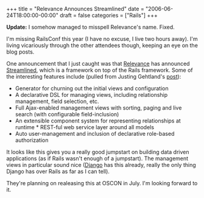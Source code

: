 +++
title = "Relevance Announces Streamlined"
date = "2006-06-24T18:00:00-00:00"
draft = false
categories = ["Rails"]
+++

**Update:** I somehow managed to misspell Relevance's name. Fixed.

I'm missing RailsConf this year (I have no excuse, I live two hours
away). I'm living vicariously through the other attendees though,
keeping an eye on the blog posts.

One announcement that I just caught was that
[Relevance](http://www.relevancellc.com/) has announced
[Streamlined](http://streamlined.relevancellc.com/), which is a
framework on top of the Rails framework. Some of the interesting
features include (pulled from Justing Gehtland's
[post](http://streamlined.relevancellc.com/articles/2006/06/23/current-features-in-streamlined)):

-   Generator for churning out the initial views and configuration
-   A declarative DSL for managing views, including relationship
    management, field selection, etc.
-   Full Ajax-enabled management views with sorting, paging and live
    search (with configurable field-inclusion)
-   An extensible component system for representing relationships at
    runtime \* REST-ful web service layer around all models
-   Auto user-management and inclusion of declarative role-based
    authorization

It looks like this gives you a really good jumpstart on building data
driven applications (as if Rails wasn't enough of a jumpstart). The
management views in particular sound nice
([Django](http://www.djangoproject.com) has this already, really the
only thing Django has over Rails as far as I can tell).

They're planning on realeasing this at OSCON in July. I'm looking
forward to it.


